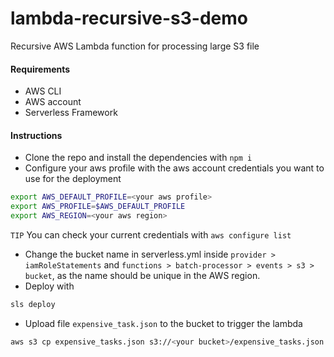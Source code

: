 # lambda-recursive-s3-demo 
Recursive AWS Lambda function for processing large S3 file
#### Requirements
* AWS CLI
* AWS account
* Serverless Framework

#### Instructions
* Clone the repo and install the dependencies with `npm i`
* Configure your aws profile with the aws account credentials you want to use for the deployment
```bash
export AWS_DEFAULT_PROFILE=<your aws profile>
export AWS_PROFILE=$AWS_DEFAULT_PROFILE
export AWS_REGION=<your aws region>
```
`TIP` You can check your current credentials with `aws configure list`
* Change the bucket name in serverless.yml inside `provider > iamRoleStatements` and `functions > batch-processor > events > s3 > bucket`, as the name should be unique in the AWS region. 
* Deploy with
```bash
sls deploy
```
* Upload file `expensive_task.json` to the bucket to trigger the lambda
```bash
aws s3 cp expensive_tasks.json s3://<your bucket>/expensive_tasks.json
```

